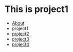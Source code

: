This is project1
================

<ul id="subMenue">
    <li><a href="/about" title= "About Me">About</a></li>
    <li><a class="selected" title= "This is project1">project1</a></li>
    <li><a href="/p2" title= "This is project2">project2</a></li>
    <li><a href="/p2" title= "This is project3">project3</a></li>
    <li><a href="/p4" title= "This is project4">project4</a></li>
</ul>


